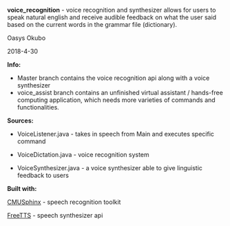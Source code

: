 **voice_recognition** - voice recognition and synthesizer allows for users to speak natural english and receive audible feedback on what the user said based on the current words in the grammar file (dictionary).

Oasys Okubo

2018-4-30

**Info:**

- Master branch contains the voice recognition api along with a voice synthesizer 
- voice_assist branch contains an unfinished virtual assistant / hands-free computing application, which
needs more varieties of commands and functionalities.


**Sources:**

 * VoiceListener.java - takes in speech from Main and executes specific command

 * VoiceDictation.java - voice recognition system

 * VoiceSynthesizer.java - a voice synthesizer able to give linguistic feedback to users



**Built with:**

[CMUSphinx](https://cmusphinx.github.io) - speech recognition toolkit

[FreeTTS](https://freetts.sourceforge.io) - speech synthesizer api 
